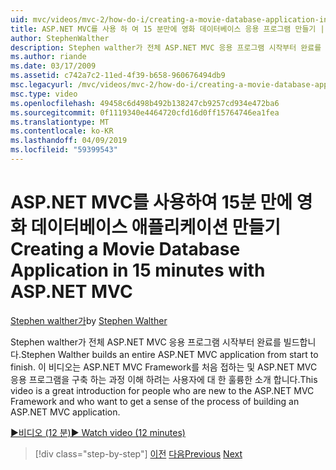 ```yaml
---
uid: mvc/videos/mvc-2/how-do-i/creating-a-movie-database-application-in-15-minutes-with-aspnet-mvc
title: ASP.NET MVC를 사용 하 여 15 분만에 영화 데이터베이스 응용 프로그램 만들기 | Microsoft Docs
author: StephenWalther
description: Stephen walther가 전체 ASP.NET MVC 응용 프로그램 시작부터 완료를 빌드합니다. 이 비디오는 ASP.NET MVC 6. 잘 모르는 사람들에 대 한 훌륭한 소개...
ms.author: riande
ms.date: 03/17/2009
ms.assetid: c742a7c2-11ed-4f39-b658-960676494db9
msc.legacyurl: /mvc/videos/mvc-2/how-do-i/creating-a-movie-database-application-in-15-minutes-with-aspnet-mvc
msc.type: video
ms.openlocfilehash: 49458c6d498b492b138247cb9257cd934e472ba6
ms.sourcegitcommit: 0f1119340e4464720cfd16d0ff15764746ea1fea
ms.translationtype: MT
ms.contentlocale: ko-KR
ms.lasthandoff: 04/09/2019
ms.locfileid: "59399543"
---
```

# <a name="creating-a-movie-database-application-in-15-minutes-with-aspnet-mvc"></a><span data-ttu-id="9434d-104">ASP.NET MVC를 사용하여 15분 만에 영화 데이터베이스 애플리케이션 만들기</span><span class="sxs-lookup"><span data-stu-id="9434d-104">Creating a Movie Database Application in 15 minutes with ASP.NET MVC</span></span>

<span data-ttu-id="9434d-105">[Stephen walther가](https://github.com/StephenWalther)</span><span class="sxs-lookup"><span data-stu-id="9434d-105">by [Stephen Walther](https://github.com/StephenWalther)</span></span>

<span data-ttu-id="9434d-106">Stephen walther가 전체 ASP.NET MVC 응용 프로그램 시작부터 완료를 빌드합니다.</span><span class="sxs-lookup"><span data-stu-id="9434d-106">Stephen Walther builds an entire ASP.NET MVC application from start to finish.</span></span> <span data-ttu-id="9434d-107">이 비디오는 ASP.NET MVC Framework를 처음 접하는 및 ASP.NET MVC 응용 프로그램을 구축 하는 과정 이해 하려는 사용자에 대 한 훌륭한 소개 합니다.</span><span class="sxs-lookup"><span data-stu-id="9434d-107">This video is a great introduction for people who are new to the ASP.NET MVC Framework and who want to get a sense of the process of building an ASP.NET MVC application.</span></span>

[<span data-ttu-id="9434d-108">&#9654;비디오 (12 분)</span><span class="sxs-lookup"><span data-stu-id="9434d-108">&#9654; Watch video (12 minutes)</span></span>](https://channel9.msdn.com/Blogs/ASP-NET-Site-Videos/creating-a-movie-database-application-in-15-minutes-with-aspnet-mvc)

> [!div class="step-by-step"]
> <span data-ttu-id="9434d-109">[이전](creating-a-tasklist-application-with-aspnet-mvc.md)
> [다음](understanding-models-views-and-controllers.md)</span><span class="sxs-lookup"><span data-stu-id="9434d-109">[Previous](creating-a-tasklist-application-with-aspnet-mvc.md)
[Next](understanding-models-views-and-controllers.md)</span></span>
